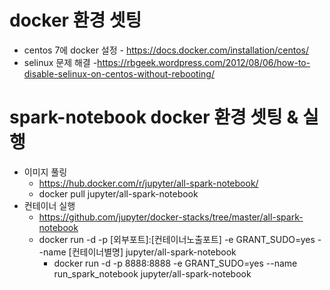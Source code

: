 

# docker 환경 셋팅
* centos 7에 docker 설정 - https://docs.docker.com/installation/centos/
* selinux 문제 해결 -https://rbgeek.wordpress.com/2012/08/06/how-to-disable-selinux-on-centos-without-rebooting/

# spark-notebook docker 환경 셋팅 & 실행
* 이미지 풀링 
  - https://hub.docker.com/r/jupyter/all-spark-notebook/
  - docker pull jupyter/all-spark-notebook
* 컨테이너 실행 
  - https://github.com/jupyter/docker-stacks/tree/master/all-spark-notebook
  - docker run -d -p [외부포트]:[컨테이너노출포트] -e GRANT_SUDO=yes --name [컨테이너별명] jupyter/all-spark-notebook
    - docker run -d -p 8888:8888 -e GRANT_SUDO=yes --name run_spark_notebook jupyter/all-spark-notebook
  
